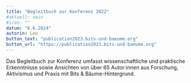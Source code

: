 ```yaml
---
title: "Begleitbuch zur Konferenz 2022"
#aktuell: nein
#icon: ""
datum: "6.6.2024"
autorin: Leo
button_text: "publication2023.bits-und-baeume.org"
button_url: "https://publication2023.bits-und-baeume.org"
---
```

Das Begleitbuch zur Konferenz umfasst wissenschaftliche und praktische Erkenntnisse sowie Ansichten von über 65 Autor:innen aus Forschung, Aktivismus und Praxis mit Bits & Bäume-Hintergrund.

